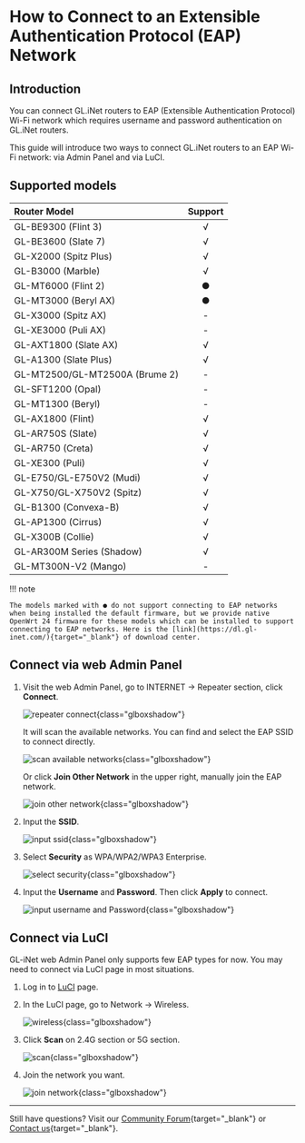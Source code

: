 # How to Connect to an Extensible Authentication Protocol (EAP) Network

## Introduction

You can connect GL.iNet routers to EAP (Extensible Authentication Protocol) Wi-Fi network which requires username and password authentication on GL.iNet routers.

This guide will introduce two ways to connect GL.iNet routers to an EAP Wi-Fi network: via Admin Panel and via LuCI.

## Supported models

| Router Model                   | Support   |
| :----------------------------- | :-------: |
| GL-BE9300 (Flint 3)            | √         |
| GL-BE3600 (Slate 7)            | √         |
| GL-X2000 (Spitz Plus)          | √         |
| GL-B3000 (Marble)              | √         |
| GL-MT6000 (Flint 2)            | ●         |
| GL-MT3000 (Beryl AX)           | ●         |
| GL-X3000 (Spitz AX)            | -         |
| GL-XE3000 (Puli AX)            | -         |
| GL-AXT1800 (Slate AX)          | √         |
| GL-A1300 (Slate Plus)          | √         |
| GL-MT2500/GL-MT2500A (Brume 2) | -         |
| GL-SFT1200 (Opal)              | -         |
| GL-MT1300 (Beryl)              | -         |
| GL-AX1800 (Flint)              | √         |
| GL-AR750S (Slate)              | √         |
| GL-AR750 (Creta)               | √         |
| GL-XE300 (Puli)                | √         |
| GL-E750/GL-E750V2 (Mudi)       | √         |
| GL-X750/GL-X750V2 (Spitz)      | √         |
| GL-B1300 (Convexa-B)           | √         |
| GL-AP1300 (Cirrus)             | √         |
| GL-X300B (Collie)              | √         |
| GL-AR300M Series (Shadow)      | √         |
| GL-MT300N-V2 (Mango)           | -         |

!!! note

    The models marked with ● do not support connecting to EAP networks when being installed the default firmware, but we provide native OpenWrt 24 firmware for these models which can be installed to support connecting to EAP networks. Here is the [link](https://dl.gl-inet.com/){target="_blank"} of download center.

## Connect via web Admin Panel

1. Visit the web Admin Panel, go to INTERNET -> Repeater section, click **Connect**.

    ![repeater connect](https://static.gl-inet.com/docs/router/en/4/tutorials/eap/repeater_connect.png){class="glboxshadow"}

    It will scan the available networks. You can find and select the EAP SSID to connect directly.

    ![scan available networks](https://static.gl-inet.com/docs/router/en/4/tutorials/eap/scan_available_wifi.png){class="glboxshadow"}

    Or click **Join Other Network** in the upper right, manually join the EAP network.

    ![join other network](https://static.gl-inet.com/docs/router/en/4/tutorials/eap/join_other_network.png){class="glboxshadow"}

2. Input the **SSID**.

    ![input ssid](https://static.gl-inet.com/docs/router/en/4/tutorials/eap/ssid.png){class="glboxshadow"}

3. Select **Security** as WPA/WPA2/WPA3 Enterprise.

    ![select security](https://static.gl-inet.com/docs/router/en/4/tutorials/eap/select_security.jpg){class="glboxshadow"}

4. Input the **Username** and **Password**. Then click **Apply** to connect.

    ![input username and Password](https://static.gl-inet.com/docs/router/en/4/tutorials/eap/username_and_password.jpg){class="glboxshadow"}

## Connect via LuCI

GL-iNet web Admin Panel only supports few EAP types for now. You may need to connect via LuCI page in most situations.

1. Log in to [LuCI](https://docs.gl-inet.com/router/en/4/faq/what_is_luci/) page.

2. In the LuCI page, go to Network -> Wireless.

    ![wireless](https://static.gl-inet.com/docs/router/en/4/tutorials/eap/luci_network_wireless.png){class="glboxshadow"}

3. Click **Scan** on 2.4G section or 5G section.

    ![scan](https://static.gl-inet.com/docs/router/en/4/tutorials/eap/luci_wireless_scan.png){class="glboxshadow"}

4. Join the network you want.

    ![join network](https://static.gl-inet.com/docs/router/en/4/tutorials/eap/luci_join_network.png){class="glboxshadow"}

---

Still have questions? Visit our [Community Forum](https://forum.gl-inet.com){target="_blank"} or [Contact us](https://www.gl-inet.com/contacts/){target="_blank"}.